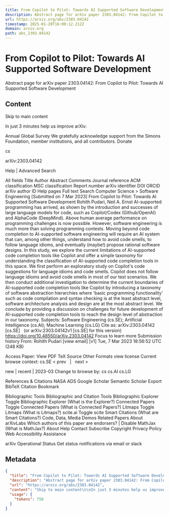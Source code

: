 ```yaml
---
title: From Copilot to Pilot: Towards AI Supported Software Development
description: Abstract page for arXiv paper 2303.04142: From Copilot to Pilot: Towards AI Supported Software Development
url: https://arxiv.org/abs/2303.04142
timestamp: 2025-01-20T16:00:12.212Z
domain: arxiv.org
path: abs_2303.04142
---
```


# From Copilot to Pilot: Towards AI Supported Software Development


Abstract page for arXiv paper 2303.04142: From Copilot to Pilot: Towards AI Supported Software Development


## Content

Skip to main content

In just 3 minutes help us improve arXiv:

Annual Global Survey
We gratefully acknowledge support from the Simons Foundation, member institutions, and all contributors.
Donate
>
cs
>
arXiv:2303.04142

Help | Advanced Search

All fields
Title
Author
Abstract
Comments
Journal reference
ACM classification
MSC classification
Report number
arXiv identifier
DOI
ORCID
arXiv author ID
Help pages
Full text
Search
Computer Science > Software Engineering
[Submitted on 7 Mar 2023]
From Copilot to Pilot: Towards AI Supported Software Development
Rohith Pudari, Neil A. Ernst
AI-supported programming has arrived, as shown by the introduction and successes of large language models for code, such as Copilot/Codex (Github/OpenAI) and AlphaCode (DeepMind). Above human average performance on programming challenges is now possible. However, software engineering is much more than solving programming contests. Moving beyond code completion to AI-supported software engineering will require an AI system that can, among other things, understand how to avoid code smells, to follow language idioms, and eventually (maybe!) propose rational software designs. In this study, we explore the current limitations of AI-supported code completion tools like Copilot and offer a simple taxonomy for understanding the classification of AI-supported code completion tools in this space. We first perform an exploratory study on Copilot's code suggestions for language idioms and code smells. Copilot does not follow language idioms and avoid code smells in most of our test scenarios. We then conduct additional investigation to determine the current boundaries of AI-supported code completion tools like Copilot by introducing a taxonomy of software abstraction hierarchies where 'basic programming functionality' such as code compilation and syntax checking is at the least abstract level, software architecture analysis and design are at the most abstract level. We conclude by providing a discussion on challenges for future development of AI-supported code completion tools to reach the design level of abstraction in our taxonomy.
Subjects:	Software Engineering (cs.SE); Artificial Intelligence (cs.AI); Machine Learning (cs.LG)
Cite as:	arXiv:2303.04142 [cs.SE]
 	(or arXiv:2303.04142v1 [cs.SE] for this version)
 	
https://doi.org/10.48550/arXiv.2303.04142
Focus to learn more
Submission history
From: Rohith Pudari [view email]
[v1] Tue, 7 Mar 2023 18:56:52 UTC (248 KB)

Access Paper:
View PDF
TeX Source
Other Formats
view license
Current browse context:
cs.SE
< prev   |   next >

new | recent | 2023-03
Change to browse by:
cs
cs.AI
cs.LG

References & Citations
NASA ADS
Google Scholar
Semantic Scholar
Export BibTeX Citation
Bookmark
 
Bibliographic Tools
Bibliographic and Citation Tools
Bibliographic Explorer Toggle
Bibliographic Explorer (What is the Explorer?)
Connected Papers Toggle
Connected Papers (What is Connected Papers?)
Litmaps Toggle
Litmaps (What is Litmaps?)
scite.ai Toggle
scite Smart Citations (What are Smart Citations?)
Code, Data, Media
Demos
Related Papers
About arXivLabs
Which authors of this paper are endorsers? | Disable MathJax (What is MathJax?)
About
Help
Contact
Subscribe
Copyright
Privacy Policy
Web Accessibility Assistance

arXiv Operational Status 
Get status notifications via email or slack

## Metadata

```json
{
  "title": "From Copilot to Pilot: Towards AI Supported Software Development",
  "description": "Abstract page for arXiv paper 2303.04142: From Copilot to Pilot: Towards AI Supported Software Development",
  "url": "https://arxiv.org/abs/2303.04142",
  "content": "Skip to main content\n\nIn just 3 minutes help us improve arXiv:\n\nAnnual Global Survey\nWe gratefully acknowledge support from the Simons Foundation, member institutions, and all contributors.\nDonate\n>\ncs\n>\narXiv:2303.04142\n\nHelp | Advanced Search\n\nAll fields\nTitle\nAuthor\nAbstract\nComments\nJournal reference\nACM classification\nMSC classification\nReport number\narXiv identifier\nDOI\nORCID\narXiv author ID\nHelp pages\nFull text\nSearch\nComputer Science > Software Engineering\n[Submitted on 7 Mar 2023]\nFrom Copilot to Pilot: Towards AI Supported Software Development\nRohith Pudari, Neil A. Ernst\nAI-supported programming has arrived, as shown by the introduction and successes of large language models for code, such as Copilot/Codex (Github/OpenAI) and AlphaCode (DeepMind). Above human average performance on programming challenges is now possible. However, software engineering is much more than solving programming contests. Moving beyond code completion to AI-supported software engineering will require an AI system that can, among other things, understand how to avoid code smells, to follow language idioms, and eventually (maybe!) propose rational software designs. In this study, we explore the current limitations of AI-supported code completion tools like Copilot and offer a simple taxonomy for understanding the classification of AI-supported code completion tools in this space. We first perform an exploratory study on Copilot's code suggestions for language idioms and code smells. Copilot does not follow language idioms and avoid code smells in most of our test scenarios. We then conduct additional investigation to determine the current boundaries of AI-supported code completion tools like Copilot by introducing a taxonomy of software abstraction hierarchies where 'basic programming functionality' such as code compilation and syntax checking is at the least abstract level, software architecture analysis and design are at the most abstract level. We conclude by providing a discussion on challenges for future development of AI-supported code completion tools to reach the design level of abstraction in our taxonomy.\nSubjects:\tSoftware Engineering (cs.SE); Artificial Intelligence (cs.AI); Machine Learning (cs.LG)\nCite as:\tarXiv:2303.04142 [cs.SE]\n \t(or arXiv:2303.04142v1 [cs.SE] for this version)\n \t\nhttps://doi.org/10.48550/arXiv.2303.04142\nFocus to learn more\nSubmission history\nFrom: Rohith Pudari [view email]\n[v1] Tue, 7 Mar 2023 18:56:52 UTC (248 KB)\n\nAccess Paper:\nView PDF\nTeX Source\nOther Formats\nview license\nCurrent browse context:\ncs.SE\n< prev   |   next >\n\nnew | recent | 2023-03\nChange to browse by:\ncs\ncs.AI\ncs.LG\n\nReferences & Citations\nNASA ADS\nGoogle Scholar\nSemantic Scholar\nExport BibTeX Citation\nBookmark\n \nBibliographic Tools\nBibliographic and Citation Tools\nBibliographic Explorer Toggle\nBibliographic Explorer (What is the Explorer?)\nConnected Papers Toggle\nConnected Papers (What is Connected Papers?)\nLitmaps Toggle\nLitmaps (What is Litmaps?)\nscite.ai Toggle\nscite Smart Citations (What are Smart Citations?)\nCode, Data, Media\nDemos\nRelated Papers\nAbout arXivLabs\nWhich authors of this paper are endorsers? | Disable MathJax (What is MathJax?)\nAbout\nHelp\nContact\nSubscribe\nCopyright\nPrivacy Policy\nWeb Accessibility Assistance\n\narXiv Operational Status \nGet status notifications via email or slack",
  "usage": {
    "tokens": 758
  }
}
```

